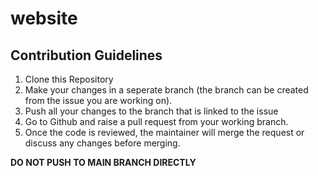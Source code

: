# website
## Contribution Guidelines

1. Clone this Repository
2. Make your changes in a seperate branch (the branch can be created from the issue you are working on). 
4. Push all your changes to the branch that is linked to the issue
5. Go to Github and raise a pull request from your working branch.
6. Once the code is reviewed, the maintainer will merge the request or discuss any changes before merging.

**DO NOT PUSH TO MAIN BRANCH DIRECTLY**
